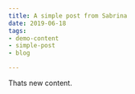 ```yaml
---
title: A simple post from Sabrina
date: 2019-06-18
tags:
- demo-content
- simple-post
- blog

---
```

Thats new content.